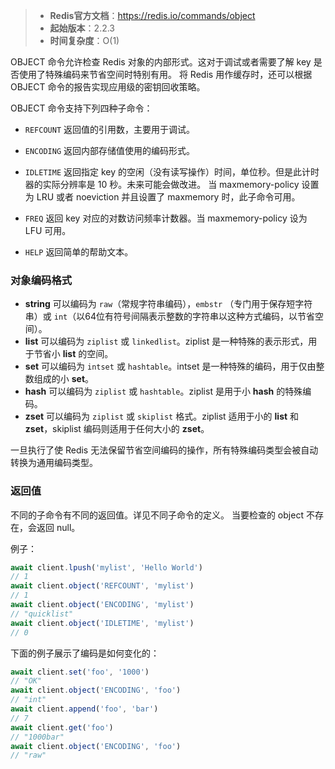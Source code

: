 > - **Redis官方文档**：https://redis.io/commands/object
> - **起始版本**：2.2.3
> - **时间复杂度**：O(1)

OBJECT 命令允许检查 Redis 对象的内部形式。这对于调试或者需要了解 key 是否使用了特殊编码来节省空间时特别有用。 将 Redis 用作缓存时，还可以根据 OBJECT 命令的报告实现应用级的密钥回收策略。

OBJECT 命令支持下列四种子命令：

- `REFCOUNT` 返回值的引用数，主要用于调试。
- `ENCODING` 返回内部存储值使用的编码形式。
- `IDLETIME` 返回指定 key 的空闲（没有读写操作）时间，单位秒。但是此计时器的实际分辨率是 10 秒。未来可能会做改进。 当 maxmemory-policy 设置为 LRU 或者 noeviction 并且设置了
  maxmemory 时，此子命令可用。

- `FREQ` 返回 key 对应的对数访问频率计数器。当 maxmemory-policy 设为 LFU 可用。
- `HELP` 返回简单的帮助文本。

### 对象编码格式

- **string** 可以编码为 `raw`（常规字符串编码），`embstr` （专门用于保存短字符串）或 `int`（以64位有符号间隔表示整数的字符串以这种方式编码，以节省空间）。
- **list** 可以编码为 `ziplist` 或 `linkedlist`。ziplist 是一种特殊的表示形式，用于节省小 **list** 的空间。
- **set** 可以编码为 `intset` 或 `hashtable`。intset 是一种特殊的编码，用于仅由整数组成的小 **set**。
- **hash** 可以编码为 `ziplist` 或 `hashtable`。ziplist 是用于小 **hash** 的特殊编码。
- **zset** 可以编码为 `ziplist` 或 `skiplist` 格式。ziplist 适用于小的 **list** 和 **zset**，skiplist 编码则适用于任何大小的 **zset**。

一旦执行了使 Redis 无法保留节省空间编码的操作，所有特殊编码类型会被自动转换为通用编码类型。

### 返回值

不同的子命令有不同的返回值。详见不同子命令的定义。 当要检查的 object 不存在，会返回 null。

例子：

```typescript
await client.lpush('mylist', 'Hello World')
// 1
await client.object('REFCOUNT', 'mylist')
// 1
await client.object('ENCODING', 'mylist')
// "quicklist"
await client.object('IDLETIME', 'mylist')
// 0
```

下面的例子展示了编码是如何变化的：

```typescript
await client.set('foo', '1000')
// "OK"
await client.object('ENCODING', 'foo')
// "int"
await client.append('foo', 'bar')
// 7
await client.get('foo')
// "1000bar"
await client.object('ENCODING', 'foo')
// "raw"
```
